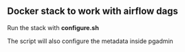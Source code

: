 ## Docker stack to work with airflow dags

Run the stack with **configure.sh**

The script will also configure the metadata inside pgadmin
